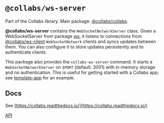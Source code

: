 # `@collabs/ws-server`

Part of the Collabs library. Main package: [@collabs/collabs](https://www.npmjs.com/package/@collabs/collabs).

**@collabs/ws-server** contains the `WebSocketNetworkServer` class. Given a WebSocketServer from package [ws](https://www.npmjs.com/package/ws), it listens to connections from [@collabs/ws-client](https://www.npmjs.com/package/@collabs/ws-client) `WebSocketNetwork` clients and syncs updates between them. You can also configure it to store updates persistently and to authenticate clients.

This package also provides the `collabs-ws-server` command. It starts a `WebSocketNetworkServer` on `$PORT` (default: 3001) with in-memory storage and no authentication. This is useful for getting started with a Collabs app; see [template-app](https://github.com/composablesys/collabs/tree/master/template-app) for an example.

## Docs

<!-- TODO: Link to specific docs page instead of whole site -->

See [https://collabs.readthedocs.io/](https://collabs.readthedocs.io/)

[API](https://collabs.readthedocs.io/en/latest/api/ws-server)

